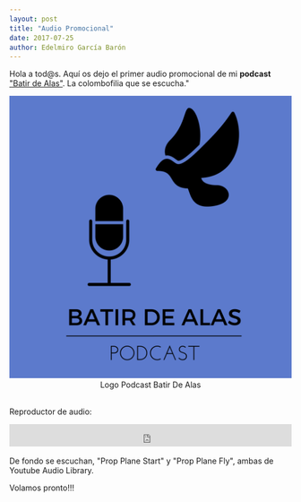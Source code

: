 ```yaml
---
layout: post
title: "Audio Promocional"
date: 2017-07-25
author: Edelmiro García Barón
---
```

<p>Hola a tod@s. Aquí os dejo el primer audio promocional de mi <b>podcast</b> <a href="https://batirdealas.github.io">"Batir de Alas"</a>. La colombofilia que se escucha."</p>

<img src="/images/BdA1400x1400.png" alt="Logo Podcast Batir De Alas" style="max-width:100%;width:auto;height:auto;">
<Center>Logo Podcast Batir De Alas</Center>
<BR>
<p>Reproductor de audio:</p>
<iframe src="https://archive.org/embed/PromoBatirDeAlasPodcast" width="100%" height="40" frameborder="0" webkitallowfullscreen="true" mozallowfullscreen="true" allowfullscreen></iframe>

<p>De fondo se escuchan, "Prop Plane Start" y "Prop Plane Fly", ambas de Youtube Audio Library.</p>

<p>Volamos pronto!!!</p>
